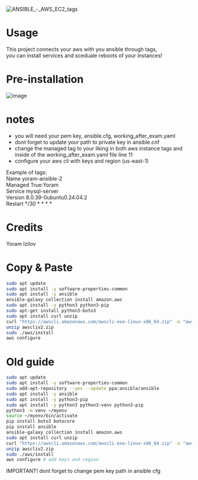 ![ANSIBLE_-_AWS_EC2_tags](https://github.com/user-attachments/assets/15fd26de-184b-4423-87f9-daf7444799b5)

# Usage
This project connects your aws with you ansible through tags,<br>
you can install services and sceduale reboots of your instances!

# Pre-installation
![image](https://github.com/user-attachments/assets/a69e4ada-2189-479d-80bb-4316d158f3a4)

# notes
- you will need your pem key, ansible.cfg, working_after_exam.yaml
- dont forget to update your path to private key in ansible.cnf
- change the managed tag to your liking in both aws instance tags and inside of the working_after_exam.yaml file line 11
- configure your aws cli with keys and region (us-east-1)

Example of tags:<br>
Name yoram-ansible-2<br>
Managed True:Yoram<br>
Service mysql-server<br>
Version 8.0.39-0ubuntu0.24.04.2<br>
Restart */30 * * * *<br>

# Credits
Yoram Izilov

# Copy & Paste 
```bash
sudo apt update
sudo apt install -y software-properties-common
sudo apt install -y ansible
ansible-galaxy collection install amazon.aws
sudo apt install -y python3 python3-pip
sudo apt-get install python3-boto3
sudo apt install curl unzip
curl "https://awscli.amazonaws.com/awscli-exe-linux-x86_64.zip" -o "awscliv2.zip"
unzip awscliv2.zip
sudo ./aws/install
aws configure
```

# Old guide
```sh
sudo apt update
sudo apt install -y software-properties-common
sudo add-apt-repository --yes --update ppa:ansible/ansible
sudo apt install -y ansible
sudo apt install -y python3-pip
sudo apt install -y python3 python3-venv python3-pip
python3 -m venv ~/myenv
source ~/myenv/bin/activate
pip install boto3 botocore
pip install ansible
ansible-galaxy collection install amazon.aws
sudo apt install curl unzip
curl "https://awscli.amazonaws.com/awscli-exe-linux-x86_64.zip" -o "awscliv2.zip"
unzip awscliv2.zip
sudo ./aws/install
aws configure # add keys and region
```
IMPORTANT! dont forget to change pem key path in ansible cfg
